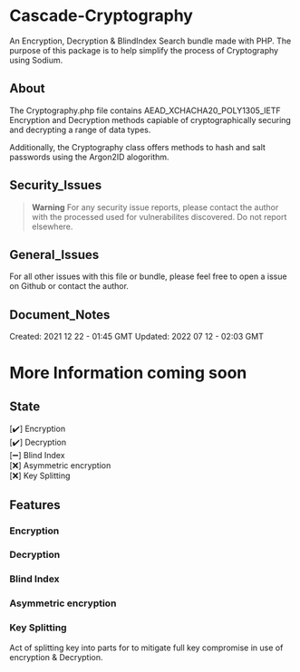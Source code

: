 # Cascade-Cryptography
An Encryption, Decryption & BlindIndex Search bundle made with PHP.
The purpose of this package is to help simplify the process of Cryptography using Sodium.

## About
The Cryptography.php file contains AEAD_XCHACHA20_POLY1305_IETF Encryption and Decryption methods capiable of cryptographically securing and decrypting a range of data types.  

Additionally, the Cryptography class offers methods to hash and salt passwords using the Argon2ID alogorithm.  

## Security_Issues
> **Warning** 
For any security issue reports, please contact the author with the processed used for vulnerabilites discovered.
Do not report elsewhere. 

## General_Issues
For all other issues with this file or bundle, please feel free to open a issue on Github or contact the author.

## Document_Notes
Created: 2021 12 22 - 01:45 GMT
Updated: 2022 07 12 - 02:03 GMT


# More Information coming soon

## State 
[✔️] Encryption  
[✔️] Decryption  
[➖] Blind Index  
[❌] Asymmetric encryption  
[❌] Key Splitting  


## Features
### Encryption

### Decryption

### Blind Index

### Asymmetric encryption

### Key Splitting
Act of splitting key into parts for to mitigate full key compromise in use of encryption & Decryption.

